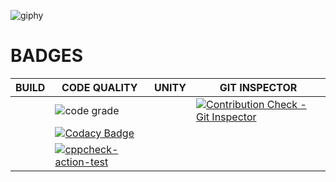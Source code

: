 ![giphy](https://user-images.githubusercontent.com/86190217/125442594-1ecb14c9-ed64-4bef-93bd-d601d11403e7.gif)

# BADGES 
|BUILD        |CODE QUALITY  | UNITY    | GIT INSPECTOR|
|-------------|--------------|----------|--------------|
|             |![code grade](https://www.code-inspector.com/project/25047/score/svg) |     |[![Contribution Check - Git Inspector](https://github.com/ShivaliGokhale/MiniProject_shivali/actions/workflows/get_inspector.yml/badge.svg)](https://github.com/ShivaliGokhale/MiniProject_shivali/actions/workflows/get_inspector.yml)
|             |  [![Codacy Badge](https://app.codacy.com/project/badge/Grade/ab20cb0afd60492693289c37cc226619)](https://www.codacy.com/gh/ShivaliGokhale/MiniProject_shivali/dashboard?utm_source=github.com&amp;utm_medium=referral&amp;utm_content=ShivaliGokhale/MiniProject_shivali&amp;utm_campaign=Badge_Grade) 
   |         |             [![cppcheck-action-test](https://github.com/ShivaliGokhale/MiniProject_shivali/actions/workflows/cppcheck.yml/badge.svg)](https://github.com/ShivaliGokhale/MiniProject_shivali/actions/workflows/cppcheck.yml)      |                                                      |                                              

